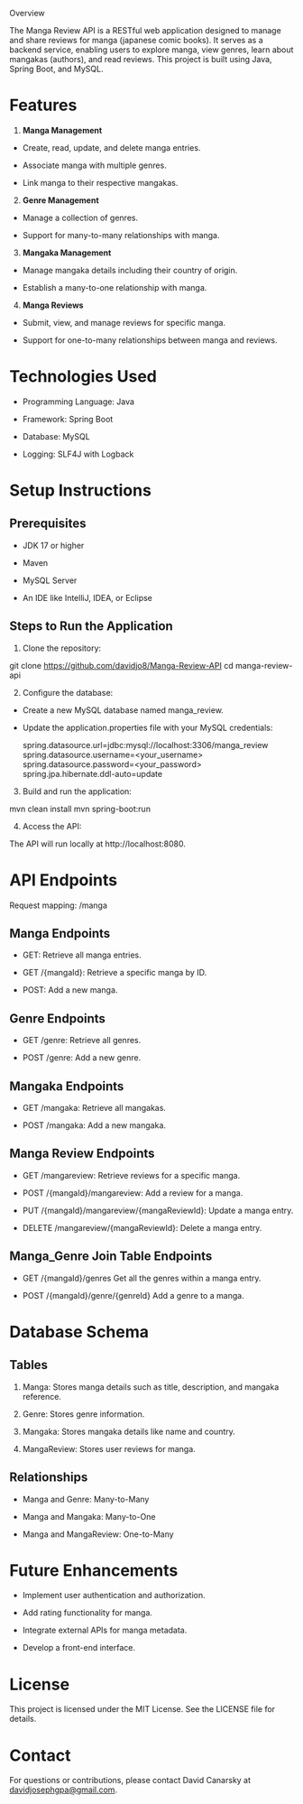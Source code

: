 Overview

The Manga Review API is a RESTful web application designed to manage and share reviews for manga (japanese comic books). It serves as a backend service, enabling users to explore manga, view genres, learn about mangakas (authors), and read reviews. This project is built using Java, Spring Boot, and MySQL.



# Features

1. **Manga Management**

- Create, read, update, and delete manga entries.

- Associate manga with multiple genres.

- Link manga to their respective mangakas.

2. **Genre Management**

- Manage a collection of genres.

- Support for many-to-many relationships with manga.

3. **Mangaka Management**

- Manage mangaka details including their country of origin.

- Establish a many-to-one relationship with manga.

4. **Manga Reviews**

- Submit, view, and manage reviews for specific manga.

- Support for one-to-many relationships between manga and reviews.



# Technologies Used

- Programming Language: Java

- Framework: Spring Boot

- Database: MySQL

- Logging: SLF4J with Logback



# Setup Instructions

## Prerequisites

- JDK 17 or higher

- Maven

- MySQL Server

- An IDE like IntelliJ, IDEA, or Eclipse



## Steps to Run the Application

1. Clone the repository:

git clone https://github.com/davidjo8/Manga-Review-API
cd manga-review-api

2. Configure the database:

- Create a new MySQL database named manga_review.

- Update the application.properties file with your MySQL credentials:

	spring.datasource.url=jdbc:mysql://localhost:3306/manga_review
	spring.datasource.username=<your_username>
	spring.datasource.password=<your_password>
	spring.jpa.hibernate.ddl-auto=update

3. Build and run the application:

mvn clean install
mvn spring-boot:run

4. Access the API:

The API will run locally at http://localhost:8080.



# API Endpoints

Request mapping: /manga

## Manga Endpoints

- GET: Retrieve all manga entries.

- GET /{mangaId}: Retrieve a specific manga by ID.

- POST: Add a new manga.

## Genre Endpoints

- GET /genre: Retrieve all genres.

- POST /genre: Add a new genre.

## Mangaka Endpoints

- GET /mangaka: Retrieve all mangakas.

- POST /mangaka: Add a new mangaka.


## Manga Review Endpoints

- GET /mangareview: Retrieve reviews for a specific manga.

- POST /{mangaId}/mangareview: Add a review for a manga.

- PUT /{mangaId}/mangareview/{mangaReviewId}: Update a manga entry.

- DELETE /mangareview/{mangaReviewId}: Delete a manga entry.

## Manga_Genre Join Table Endpoints

- GET /{mangaId}/genres Get all the genres within a manga entry.

- POST /{mangaId}/genre/{genreId} Add a genre to a manga.


# Database Schema

## Tables

1. Manga: Stores manga details such as title, description, and mangaka reference.

2. Genre: Stores genre information.

3. Mangaka: Stores mangaka details like name and country.

4. MangaReview: Stores user reviews for manga.


## Relationships

- Manga and Genre: Many-to-Many

- Manga and Mangaka: Many-to-One

- Manga and MangaReview: One-to-Many


# Future Enhancements

- Implement user authentication and authorization.

- Add rating functionality for manga.

- Integrate external APIs for manga metadata.

- Develop a front-end interface.


# License

This project is licensed under the MIT License. See the LICENSE file for details.

# Contact

For questions or contributions, please contact David Canarsky at davidjosephgpa@gmail.com.